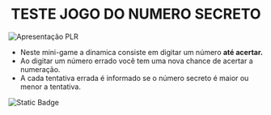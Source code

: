 <h1 align="center"> TESTE JOGO DO NUMERO SECRETO </h1>

![Apresentação PLR](https://github.com/iccbuldier/projeto-inicial-teste/assets/159490514/187ea634-3620-4abd-8f5d-36ad108924ef)

* Neste mini-game a dinamica consiste em digitar um número **até acertar.**
* Ao digitar um número errado você tem uma nova chance de acertar a numeração.
* A cada tentativa errada é informado se o número secreto é maior ou menor a tentativa.

![Static Badge](https://img.shields.io/badge/https%3A%2F%2Fgithub.com%2Ficcbuldier%2Fprojeto-inicial-teste%2Ftree%2Fmain)






